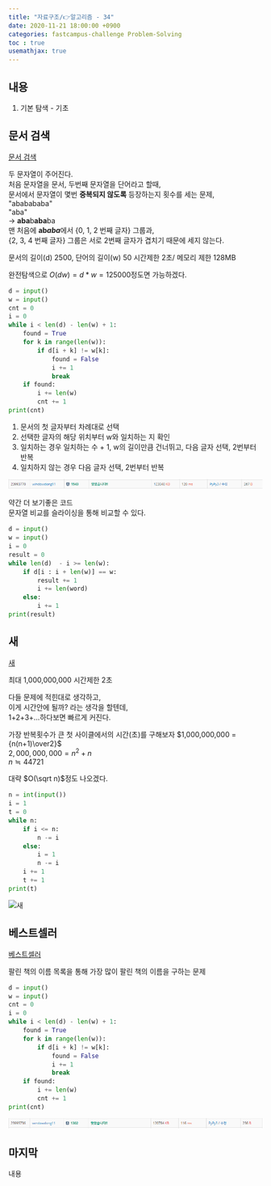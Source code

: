 ```yaml
---
title: "자료구조/👉알고리즘 - 34"
date: 2020-11-21 18:00:00 +0900
categories: fastcampus-challenge Problem-Solving
toc : true
usemathjax: true
---
```

## 내용

1. 기본 탐색 - 기초

## 문서 검색

[문서 검색](https://www.acmicpc.net/problem/1543)

두 문자열이 주어진다.  
처음 문자열을 문서, 두번째 문자열을 단어라고 할때,  
문서에서 문자열이 몇번 **중복되지 않도록** 등장하는지 횟수를 세는 문제,  
"ababababa"  
"aba"  
-> **aba**b**aba**ba  
맨 처음에 **ab*aba***에서 {0, 1, 2 번째 글자} 그룹과,  
{2, 3, 4 번째 글자} 그룹은 서로 2번째 글자가 겹치기 때문에 세지 않는다.

문서의 길이(d) 2500, 단어의 길이(w) 50
시간제한 2초/ 메모리 제한 128MB

완전탐색으로 $O(dw) = d*w = 125000$정도면 가능하겠다.

```py
d = input()
w = input()
cnt = 0
i = 0
while i < len(d) - len(w) + 1:
    found = True
    for k in range(len(w)):
        if d[i + k] != w[k]:
            found = False
            i += 1
            break
    if found:
        i += len(w)
        cnt += 1
print(cnt)
```

1. 문서의 첫 글자부터 차례대로 선택
2. 선택한 글자의 해당 위치부터 w와 일치하는 지 확인
3. 일치하는 경우 일치하는 수 + 1, w의 길이만큼 건너뛰고, 다음 글자 선택, 2번부터 반복
4. 일치하지 않는 경우 다음 글자 선택, 2번부터 반복

![문서](/assets/images/fastchallenge/day34/문서.PNG)

약간 더 보기좋은 코드  
문자열 비교를 슬라이싱을 통해 비교할 수 있다.

```py
d = input()
w = input()
i = 0
result = 0
while len(d)  - i >= len(w):
    if d[i : i + len(w)] == w:
        result += 1
        i += len(word)
    else:
        i += 1
print(result)
```

## 새

[새](https://www.acmicpc.net/problem/1568)

최대 1,000,000,000
시간제한 2초

다들 문제에 적힌대로 생각하고,  
이게 시간안에 될까? 라는 생각을 할텐데,  
1+2+3+...하다보면 빠르게 커진다.  

가장 반복횟수가 큰 첫 사이클에서의 시간(초)를 구해보자
$1,000,000,000 = {n(n+1)\over2}$  
$2,000,000,000 = n^2 + n$  
$n \fallingdotseq 44721$

대략 $O(\sqrt n)$정도 나오겠다.

```py
n = int(input())
i = 1
t = 0
while n:
    if i <= n:
        n -= i
    else:
        i = 1
        n -= i
    i += 1
    t += 1
print(t)
```

![새](/assets/images/fastchallenge/day34/새.PNG)

## 베스트셀러

[베스트셀러](https://www.acmicpc.net/problem/1302)

팔린 책의 이름 목록을 통해 가장 많이 팔린 책의 이름을 구하는 문제

```py
d = input()
w = input()
cnt = 0
i = 0
while i < len(d) - len(w) + 1:
    found = True
    for k in range(len(w)):
        if d[i + k] != w[k]:
            found = False
            i += 1
            break
    if found:
        i += len(w)
        cnt += 1
print(cnt)
```

![베스트셀러](/assets/images/fastchallenge/day34/베스트셀러.PNG)

## 마지막

내용